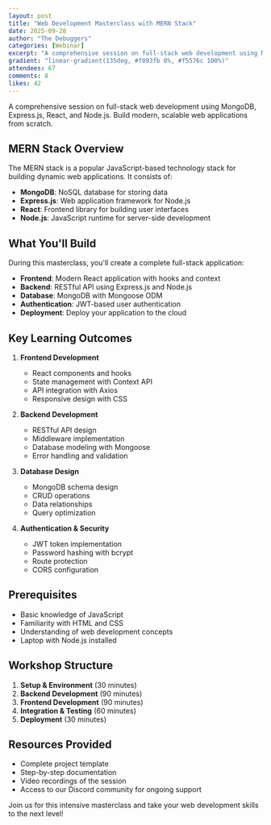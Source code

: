 ```yaml
---
layout: post
title: "Web Development Masterclass with MERN Stack"
date: 2025-09-28
author: "The Debuggers"
categories: [Webinar]
excerpt: "A comprehensive session on full-stack web development using MongoDB, Express.js, React, and Node.js. Build modern, scalable web applications from scratch."
gradient: "linear-gradient(135deg, #f093fb 0%, #f5576c 100%)"
attendees: 67
comments: 8
likes: 42
---
```


A comprehensive session on full-stack web development using MongoDB, Express.js, React, and Node.js. Build modern, scalable web applications from scratch.

## MERN Stack Overview

The MERN stack is a popular JavaScript-based technology stack for building dynamic web applications. It consists of:

- **MongoDB**: NoSQL database for storing data
- **Express.js**: Web application framework for Node.js
- **React**: Frontend library for building user interfaces
- **Node.js**: JavaScript runtime for server-side development

## What You'll Build

During this masterclass, you'll create a complete full-stack application:

- **Frontend**: Modern React application with hooks and context
- **Backend**: RESTful API using Express.js and Node.js
- **Database**: MongoDB with Mongoose ODM
- **Authentication**: JWT-based user authentication
- **Deployment**: Deploy your application to the cloud

## Key Learning Outcomes

1. **Frontend Development**
   - React components and hooks
   - State management with Context API
   - API integration with Axios
   - Responsive design with CSS

2. **Backend Development**
   - RESTful API design
   - Middleware implementation
   - Database modeling with Mongoose
   - Error handling and validation

3. **Database Design**
   - MongoDB schema design
   - CRUD operations
   - Data relationships
   - Query optimization

4. **Authentication & Security**
   - JWT token implementation
   - Password hashing with bcrypt
   - Route protection
   - CORS configuration

## Prerequisites

- Basic knowledge of JavaScript
- Familiarity with HTML and CSS
- Understanding of web development concepts
- Laptop with Node.js installed

## Workshop Structure

1. **Setup & Environment** (30 minutes)
2. **Backend Development** (90 minutes)
3. **Frontend Development** (90 minutes)
4. **Integration & Testing** (60 minutes)
5. **Deployment** (30 minutes)

## Resources Provided

- Complete project template
- Step-by-step documentation
- Video recordings of the session
- Access to our Discord community for ongoing support

Join us for this intensive masterclass and take your web development skills to the next level!
